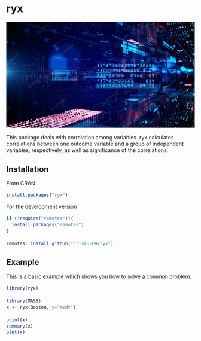 
# ryx

![](man/figures/background.jpg)

This package deals with correlation among variables. 
ryx calculates correlations between one outcome variable and a group 
of independent variables, respectively, as well as significance of 
the correlations.

## Installation

From CRAN

``` r
install.packages("ryx")
```

For the development version

``` r
if (!require("remotes")){
  install.packages("remotes")
}

remotes::install_github("CrisXu-PH/ryx")
```

## Example

This is a basic example which shows you how to solve a common problem:

``` r
library(ryx)

library(MASS)
x <- ryx(Boston, y="medv")

print(x)
summary(x)
plot(x)
```

